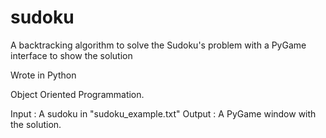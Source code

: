 # sudoku

A backtracking algorithm to solve the Sudoku's problem with a PyGame interface to show the solution

Wrote in Python

Object Oriented Programmation.

Input : A sudoku in "sudoku_example.txt"
Output : A PyGame window with the solution.
